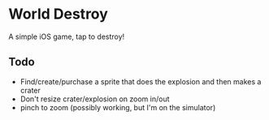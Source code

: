 World Destroy
===================

A simple iOS game, tap to destroy!


Todo
------------

* Find/create/purchase a sprite that does the explosion and then makes a crater
* Don't resize crater/explosion on zoom in/out
* pinch to zoom (possibly working, but I'm on the simulator)
